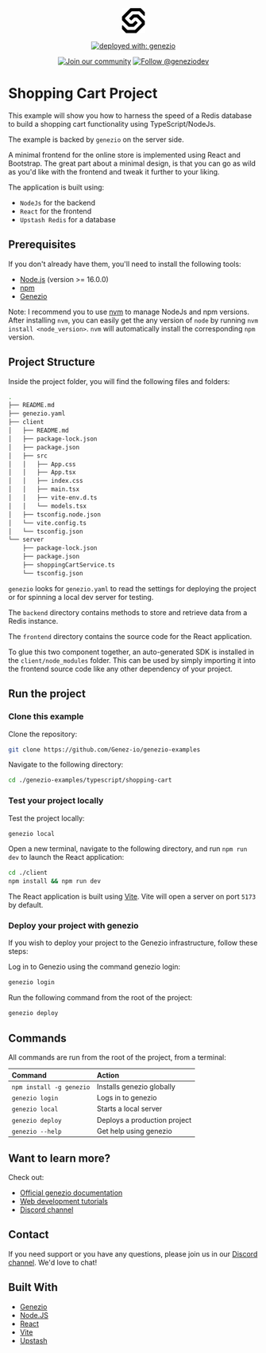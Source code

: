 <div align="center"> <a href="https://genez.io/">

<picture>
  <source media="(prefers-color-scheme: dark)" srcset="https://github.com/genez-io/graphics/raw/HEAD/svg/Icon_Genezio_White.svg">
  <source media="(prefers-color-scheme: light)" srcset="https://github.com/genez-io/graphics/raw/HEAD/svg/Icon_Genezio_Black.svg">
  <img alt="genezio logo" src="https://github.com/genez-io/graphics/raw/HEAD/svg/Icon_Genezio_Black.svg" style="max-height: 50px;">
</picture>

</div>

<div align="center">

[![deployed with: genezio](https://img.shields.io/badge/deployed_with-genezio-6742c1.svg?labelColor=62C353&style=flat)](https://github.com/genez-io/genezio)

[![Join our community](https://img.shields.io/discord/1024296197575422022?style=social&label=Join%20our%20community%20&logo=discord&labelColor=6A7EC2)](https://discord.gg/uc9H5YKjXv)
[![Follow @geneziodev](https://img.shields.io/twitter/url/https/twitter.com/geneziodev.svg?style=social&label=Follow%20%40geneziodev)](https://twitter.com/geneziodev)

</div>

# Shopping Cart Project

This example will show you how to harness the speed of a Redis database to build a shopping cart functionality using TypeScript/NodeJs.

The example is backed by `genezio` on the server side.

A minimal frontend for the online store is implemented using React and Bootstrap.
The great part about a minimal design, is that you can go as wild as you'd like with the frontend and tweak it further to your liking.

The application is built using:
 * `NodeJs` for the backend
 * `React` for the frontend
 * `Upstash Redis` for a database

## Prerequisites

If you don't already have them, you'll need to install the following tools:
- [Node.js](https://nodejs.org/en/download/current) (version >= 16.0.0)
- [npm](https://docs.npmjs.com/downloading-and-installing-node-js-and-npm)
- [Genezio](https://genez.io)

Note: I recommend you to use [nvm](https://github.com/nvm-sh/nvm#installing-and-updating) to manage NodeJs and npm versions.
After installing `nvm`, you can easily get the any version of `node` by running `nvm install <node_version>`.
`nvm` will automatically install the corresponding `npm` version.

## Project Structure

Inside the project folder, you will find the following files and folders:

```bash
.
├── README.md
├── genezio.yaml
├── client
│   ├── README.md
│   ├── package-lock.json
│   ├── package.json
│   ├── src
│   │   ├── App.css
│   │   ├── App.tsx
│   │   ├── index.css
│   │   ├── main.tsx
│   │   ├── vite-env.d.ts
│   │   └── models.tsx
│   ├── tsconfig.node.json
│   └── vite.config.ts
│   └── tsconfig.json
└── server
    ├── package-lock.json
    ├── package.json
    ├── shoppingCartService.ts
    └── tsconfig.json
```

`genezio` looks for `genezio.yaml` to read the settings for deploying the project or for spinning a local dev server for testing.

The `backend` directory contains methods to store and retrieve data from a Redis instance.

The `frontend` directory contains the source code for the React application.

To glue this two component together, an auto-generated SDK is installed in the `client/node_modules` folder.
This can be used by simply importing it into the frontend source code like any other dependency of your project.


## Run the project

### Clone this example

Clone the repository:
```bash
git clone https://github.com/Genez-io/genezio-examples
```

Navigate to the following directory:
```bash
cd ./genezio-examples/typescript/shopping-cart
```

### Test your project locally

Test the project locally:
```bash
genezio local
```

Open a new terminal, navigate to the following directory, and run `npm run dev` to launch the React application:
```bash
cd ./client
npm install && npm run dev
```

The React application is built using [Vite](https://vitejs.dev/). Vite will open a server on port `5173` by default.

### Deploy your project with genezio

If you wish to deploy your project to the Genezio infrastructure, follow these steps:

Log in to Genezio using the command genezio login:
```bash
genezio login
```

Run the following command from the root of the project:
```bash
genezio deploy
```

## Commands

All commands are run from the root of the project, from a terminal:

| Command                   | Action                                           |
| :------------------------ | :----------------------------------------------- |
| `npm install -g genezio`  | Installs genezio globally                        |
| `genezio login`           | Logs in to genezio                               |
| `genezio local`           | Starts a local server                            |
| `genezio deploy`          | Deploys a production project                     |
| `genezio --help`          | Get help using genezio                           |


## Want to learn more?

Check out:
- [Official genezio documentation](https://genez.io/docs)
- [Web development tutorials](https://genez.io/blog)
- [Discord channel](https://discord.gg/uc9H5YKjXv)

## Contact

If you need support or you have any questions, please join us in our [Discord channel](https://discord.gg/uc9H5YKjXv). We'd love to chat!

## Built With
- [Genezio](https://genez.io/)
- [Node.JS](https://nodejs.org/en/)
- [React](https://reactjs.org/)
- [Vite](https://vitejs.dev/)
- [Upstash](https://upstash.com/)
